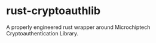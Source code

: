 # rust-cryptoauthlib

A properly engineered rust wrapper around Microchiptech Cryptoauthentication Library.